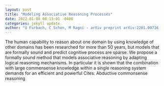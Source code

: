 ```yaml
--- 
layout: post 
title: "Modeling Associative Reasoning Processes" 
date: 2022-01-08 08:13:01 -0400 
categories: jekyll update 
author: "U Furbach, C Schon, M Ragni - arXiv preprint arXiv:2201.00716, 2022" 
--- 
```

The human capability to reason about one domain by using knowledge of other domains has been researched for more than 50 years, but models that are formally sound and predict cognitive process are sparse. We propose a formally sound method that models associative reasoning by adapting logical reasoning mechanisms. In particular it is shown that the combination with large commensense knowledge within a single reasoning system demands for an efficient and powerful Cites: Abductive commonsense reasoning